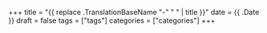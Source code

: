 +++
title = "{{ replace .TranslationBaseName "-" " " | title }}"
date = {{ .Date }}
draft = false
tags = ["tags"]
categories = ["categories"]
+++


